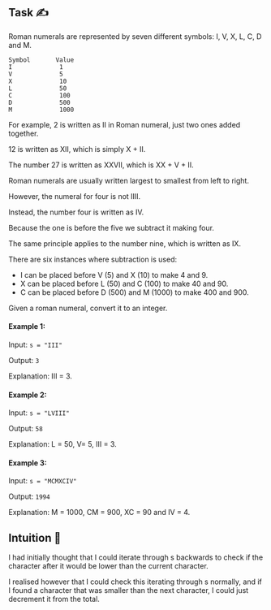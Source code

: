 ## Task ✍
Roman numerals are represented by seven different symbols: I, V, X, L, C, D and M.
```
Symbol       Value
I             1
V             5
X             10
L             50
C             100
D             500
M             1000
```
For example, 2 is written as II in Roman numeral, just two ones added together. 

12 is written as XII, which is simply X + II. 

The number 27 is written as XXVII, which is XX + V + II.

Roman numerals are usually written largest to smallest from left to right. 

However, the numeral for four is not IIII. 

Instead, the number four is written as IV. 

Because the one is before the five we subtract it making four. 

The same principle applies to the number nine, which is written as IX. 

There are six instances where subtraction is used:

* I can be placed before V (5) and X (10) to make 4 and 9. 
* X can be placed before L (50) and C (100) to make 40 and 90. 
* C can be placed before D (500) and M (1000) to make 400 and 900.

Given a roman numeral, convert it to an integer.

#### Example 1:
Input: ```s = "III"```

Output: ```3```

Explanation: III = 3.

#### Example 2:
Input: ```s = "LVIII"```

Output: ```58```

Explanation: L = 50, V= 5, III = 3.

#### Example 3:
Input: ```s = "MCMXCIV"```

Output: ```1994```

Explanation: M = 1000, CM = 900, XC = 90 and IV = 4.

## Intuition 💬
<!-- Describe your first thoughts on how to solve this problem. -->
I had initially thought that I could iterate through s backwards to check if the character after it would be lower than the current character.

I realised however that I could check this iterating through s normally, and if I found a character that was smaller than the next character, I could just decrement it from the total.

